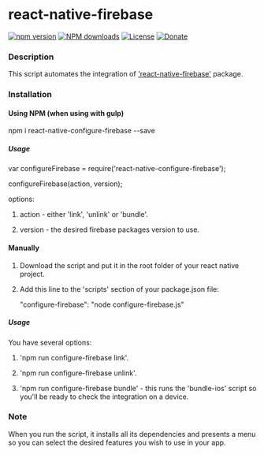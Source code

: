 # react-native-firebase

[![npm version](https://img.shields.io/npm/v/react-native-configure-firebase.svg?style=flat-square)](https://www.npmjs.com/package/react-native-configure-firebase)
[![NPM downloads](https://img.shields.io/npm/dm/react-native-configure-firebase.svg?style=flat-square)](https://www.npmjs.com/package/react-native-configure-firebase)
[![License](https://img.shields.io/npm/l/react-native-configure-firebase.svg?style=flat-square)](/LICENSE)
[![Donate](https://img.shields.io/badge/Donate-PayPal-green.svg)](ron10023@gmail.com)

### Description

This script automates the integration of ['react-native-firebase'](https://invertase.io/react-native-firebase) package.

### Installation

#### Using NPM (when using with gulp)

npm i react-native-configure-firebase --save

##### Usage

var configureFirebase = require('react-native-configure-firebase');

configureFirebase(action, version);


options:

1) action - either 'link', 'unlink' or 'bundle'.

2) version - the desired firebase packages version to use.



#### Manually

1) Download the script and put it in the root folder of your react native project.

2) Add this line to the 'scripts' section of your package.json file:

      "configure-firebase": "node configure-firebase.js"

##### Usage

You have several options:

1) 'npm run configure-firebase link'.

2) 'npm run configure-firebase unlink'.

3) 'npm run configure-firebase bundle' - this runs the 'bundle-ios' script so you'll be ready to check the integration on a device.

### Note

When you run the script, it installs all its dependencies and presents a menu so you can select the desired features you wish to use in your app.
